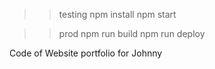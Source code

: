 >>testing
npm install
npm start

>>prod
npm run build
npm run deploy

Code of Website portfolio for Johnny
